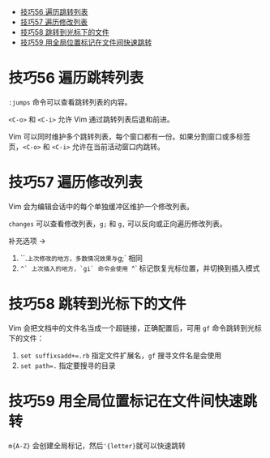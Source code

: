 - [技巧56 遍历跳转列表](#技巧56-遍历跳转列表)
- [技巧57 遍历修改列表](#技巧57-遍历修改列表)
- [技巧58 跳转到光标下的文件](#技巧58-跳转到光标下的文件)
- [技巧59 用全局位置标记在文件间快速跳转](#技巧59-用全局位置标记在文件间快速跳转)


# 技巧56 遍历跳转列表

`:jumps` 命令可以查看跳转列表的内容。

`<C-o>` 和 `<C-i>` 允许 Vim 通过跳转列表后退和前进。

Vim 可以同时维护多个跳转列表，每个窗口都有一份。如果分割窗口或多标签页，`<C-o>` 和 `<C-i>` 允许在当前活动窗口内跳转。

# 技巧57 遍历修改列表

Vim 会为编辑会话中的每个单独缓冲区维护一个修改列表。

`changes` 可以查看修改列表，`g;` 和 `g,` 可以反向或正向遍历修改列表。

补充选项 →
1. ``.` 上次修改的地方，多数情况效果与 `g;` 相同
2. ``^` 上次插入的地方，`gi` 命令会使用 ``^` 标记恢复光标位置，并切换到插入模式

# 技巧58 跳转到光标下的文件

Vim 会把文档中的文件名当成一个超链接，正确配置后，可用 `gf` 命令跳转到光标下的文件：

1. `set suffixsadd+=.rb` 指定文件扩展名，`gf` 搜寻文件名是会使用
2. `set path=.` 指定要搜寻的目录

# 技巧59 用全局位置标记在文件间快速跳转

`m{A-Z}` 会创建全局标记，然后`'{letter}`就可以快速跳转
